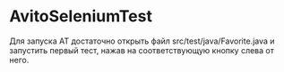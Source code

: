 # AvitoSeleniumTest

Для запуска АТ достаточно открыть файл src/test/java/Favorite.java и запустить первый тест, нажав на соответствующую кнопку слева от него.
